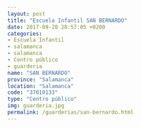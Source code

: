 ```yaml
---
layout: post
title: "Escuela Infantil SAN BERNARDO"
date: 2017-09-20 20:57:05 +0200
categories:
- Escuela Infantil
- salamanca
- salamanca
- Centro público
- guarderia
name: "SAN BERNARDO"
province: "Salamanca"
location: "Salamanca"
code: "37010133"
type: "Centro público"
img: guarderia.jpg
permalink: /guarderias/san-bernardo.html
---
```

